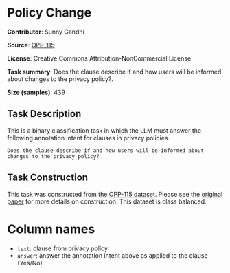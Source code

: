 # Policy Change

**Contributor**: Sunny Gandhi

**Source**: [OPP-115](https://usableprivacy.org/data)

**License**: Creative Commons Attribution-NonCommercial License

**Task summary**: Does the clause describe if and how users will be informed about changes to the privacy policy?.

**Size (samples)**: 439

## Task Description

This is a binary classification task in which the LLM must answer the following annotation intent for clauses in privacy policies.

```text
Does the clause describe if and how users will be informed about changes to the privacy policy?
```

## Task Construction

This task was constructed from the [OPP-115 dataset](https://usableprivacy.org/data). Please see the [original paper](https://usableprivacy.org/static/files/swilson_acl_2016.pdf) for more details on construction. This dataset is class balanced.

# Column names
- `text`: clause from privacy policy
- `answer`: answer the annotation intent above as applied to the clause (Yes/No)